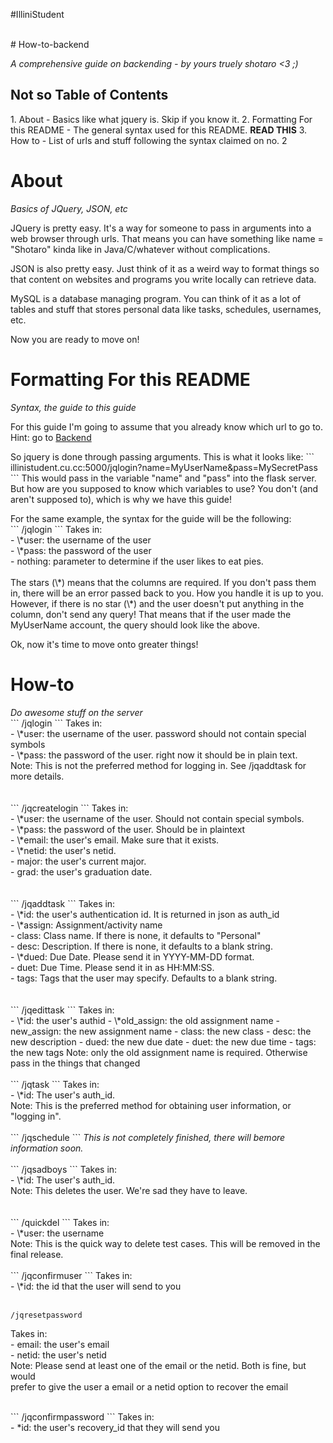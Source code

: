 #IlliniStudent

<br>
# How-to-backend

<em>A comprehensive guide on backending - by yours truely shotaro <3 ;)</em>
<h2> Not so Table of Contents</h2>
1. About - Basics like what jquery is. Skip if you know it.
2. Formatting For this README - The general syntax used for this README. <b>READ THIS</b>
3. How to - List of urls and stuff following the syntax claimed on no. 2

<h1>About</h1>
<em>Basics of JQuery, JSON, etc</em>
<p>JQuery is pretty easy. It's a way for someone to pass in arguments into a web browser through urls. That means you can have something like name = "Shotaro" kinda like in Java/C/whatever without complications.
<p>JSON is also pretty easy. Just think of it as a weird way to format things so that
content on websites and programs you write locally can retrieve data.
<p>MySQL is a database managing program. You can think of it as a lot of tables and
stuff that stores personal data like tasks, schedules, usernames, etc.

<p> Now you are ready to move on!

<h1>Formatting For this README</h1>
<em>Syntax, the guide to this guide</em>
<p>For this guide I'm going to assume that you already know which url to go to.
Hint: go to <a href="illinistudent.cu.cc:5000/">Backend</a>
<p> So jquery is done through passing arguments. This is what it looks like:
```
illinistudent.cu.cc:5000/jqlogin?name=MyUserName&pass=MySecretPass
```
This would pass in the variable "name" and "pass" into the flask server.
But how are you supposed to know which variables to use? You don't (and
aren't supposed to), which is why we have this guide!

<p> For the same example, the syntax for the guide will be the following:
<br>
```
/jqlogin
```
Takes in:<br>
      - \*user: the username of the user<br>
      - \*pass: the password of the user<br>
      - nothing: parameter to determine if the user likes to eat pies.<br>
<br>
The stars (\*) means that the columns are required. If you don't pass them in, there
will be an error passed back to you. How you handle it is up to you.
However, if there is no star (\*) and the user doesn't put anything in the column, don't
send any query! That means that if the user made the MyUserName account, the query
should look like the above.

<p> Ok, now it's time to move onto greater things!

<h1>How-to</h1>
<em>Do awesome stuff on the server</em>
<br>
```
/jqlogin
```
Takes in:<br>
      - \*user: the username of the user. password should not contain special symbols<br>
      - \*pass: the password of the user. right now it should be in plain text.<br>
Note: This is not the preferred method for logging in. See /jqaddtask for more details.<br>
<br>
<br>
```
/jqcreatelogin
```
Takes in:<br>
      - \*user: the username of the user. Should not contain special symbols.<br>
      - \*pass: the password of the user. Should be in plaintext<br>
      - \*email: the user's email. Make sure that it exists.<br>
      - \*netid: the user's netid.<br>
      - major: the user's current major.<br>
      - grad: the user's graduation date.<br>


<br>
<br>
```
/jqaddtask
```
Takes in:<br>
      - \*id: the user's authentication id. It is returned in json as auth_id<br>
      - \*assign: Assignment/activity name<br>
      - class: Class name. If there is none, it defaults to "Personal"<br>
      - desc: Description. If there is none, it defaults to a blank string.<br>
      - \*dued: Due Date. Please send it in YYYY-MM-DD format.<br>
      - duet: Due Time. Please send it in as HH:MM:SS.<br>
      - tags: Tags that the user may specify. Defaults to a blank string.<br>

<br>
<br>
```
/jqedittask
```
Takes in: <br>
	  - \*id: the user's authid
	  - \*old_assign: the old assignment name
	  - new_assign: the new assignment name
	  - class: the new class
	  - desc: the new description
	  - dued: the new due date
	  - duet: the new due time
	  - tags: the new tags
Note: only the old assignment name is required. Otherwise pass in the things that changed

<br>
<br>
```
/jqtask
```
Takes in:<br>
      - \*id: The user's auth_id.<br>
Note: This is the preferred method for obtaining user information, or "logging in".<br>

<br>
```
/jqschedule
```
<em>This is not completely finished, there will bemore information soon.</em>

<br>
<br>
```
/jqsadboys
```
Takes in:<br>
      - \*id: The user's auth_id.<br>
Note: This deletes the user. We're sad they have to leave.<br>

<br>
<br>
```
/quickdel
```
Takes in:<br>
      - \*user: the username<br>
Note: This is the quick way to delete test cases. This will be removed in the final
release.<br>

<br>
```
/jqconfirmuser
```
Takes in:<br>
	  - \*id: the id that the user will send to you<br>
<br>

```
/jqresetpassword
```
Takes in: <br>
	- email: the user's email<br>
	- netid: the user's netid<br>
Note: Please send at least one of the email or the netid. Both is fine, but would<br>
prefer to give the user a email or a netid option to recover the email<br>

<br>
```
/jqconfirmpassword
```
Takes in: <br>
	- *id: the user's recovery_id that they will send you
